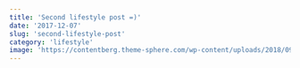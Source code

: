 ```yaml
---
title: 'Second lifestyle post =)'
date: '2017-12-07'
slug: 'second-lifestyle-post'
category: 'lifestyle'
image: 'https://contentberg.theme-sphere.com/wp-content/uploads/2018/09/Wallions280862-370x305.jpg'
---
```

